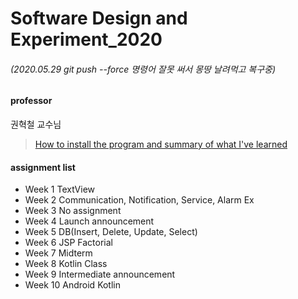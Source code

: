# Software Design and Experiment_2020

######  (2020.05.29 git push --force 명령어 잘못 써서 몽땅 날려먹고 복구중)  

#### professor  
권혁철 교수님  

>[How to install the program and summary of what I've learned](https://github.com/ji-one/SoftwareExperiment_2020/wiki)

#### assignment list  
- Week 1 TextView
- Week 2 Communication, Notification, Service, Alarm Ex  
- Week 3 No assignment  
- Week 4 Launch announcement  
- Week 5 DB(Insert, Delete, Update, Select)  
- Week 6 JSP Factorial  
- Week 7 Midterm  
- Week 8 Kotlin Class  
- Week 9 Intermediate announcement  
- Week 10 Android Kotlin  
